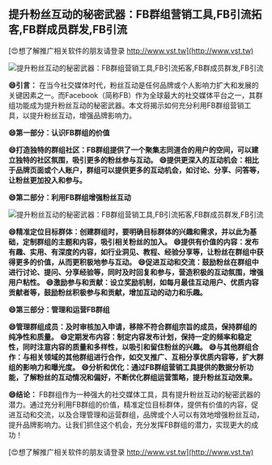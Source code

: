 ## **提升粉丝互动的秘密武器：FB群组营销工具,FB引流拓客,FB群成员群发,FB引流**

[😍想了解推广相关软件的朋友请登录 http://www.vst.tw](http://www.vst.tw)

 <center><img src="https://vst.tw/MP4/tuiguang/png/0.png" alt="提升粉丝互动的秘密武器：FB群组营销工具,FB引流拓客,FB群成员群发,FB引流"></center>

**😄引言：**
在当今社交媒体时代，粉丝互动是任何品牌或个人影响力扩大和发展的关键因素之一。而Facebook（简称FB）作为全球最大的社交媒体平台之一，其群组功能成为提升粉丝互动的秘密武器。本文将揭示如何充分利用FB群组营销工具，以提升粉丝互动，增强品牌影响力。

**😄第一部分：认识FB群组的价值**

**😄打造独特的群组社区：FB群组提供了一个聚集志同道合的用户的空间，可以建立独特的社区氛围，吸引更多的粉丝参与互动。**
**😄提供更深入的互动机会：相比于品牌页面或个人账户，群组可以提供更多的互动机会，如讨论、分享、问答等，让粉丝更加投入和参与。**

**😄第二部分：利用FB群组增强粉丝互动**

 <center><img src="https://vst.tw/MP4/tuiguang/png/8.png" alt="提升粉丝互动的秘密武器：FB群组营销工具,FB引流拓客,FB群成员群发,FB引流"></center>

**😄精准定位目标群体：创建群组时，要明确目标群体的兴趣和需求，并以此为基础，定制群组的主题和内容，吸引相关粉丝的加入。**
**😄提供有价值的内容：发布有趣、实用、有深度的内容，如行业洞见、教程、经验分享等，让粉丝在群组中获得更多的价值，从而更积极地参与互动。**
**😄促进互动和交流：鼓励粉丝在群组中进行讨论、提问、分享经验等，同时及时回复和参与，营造积极的互动氛围，增强用户粘性。**
**😄激励参与和贡献：设立奖励机制，如每月最佳互动用户、优质内容贡献者等，鼓励粉丝积极参与和贡献，增加互动的动力和乐趣。**

**😄第三部分：管理和运营FB群组**

**😄管理群组成员：及时审核加入申请，移除不符合群组宗旨的成员，保持群组的纯净性和质量。**
**😄定期发布内容：制定内容发布计划，保持一定的频率和稳定性，同时注意内容的质量和多样性，以吸引和留住粉丝的兴趣。**
**😄与其他群组合作：与相关领域的其他群组进行合作，如交叉推广、互相分享优质内容等，扩大群组的影响力和曝光度。**
**😄分析和优化：通过FB群组营销工具提供的数据分析功能，了解粉丝的互动情况和偏好，不断优化群组运营策略，提升粉丝互动效果。**

**😄结论：**
FB群组作为一种强大的社交媒体工具，具有提升粉丝互动的秘密武器的潜力。通过充分利用FB群组的价值，精准定位目标群体，提供有价值的内容，促进互动和交流，以及合理管理和运营群组，品牌或个人可以有效地增强粉丝互动，提升品牌影响力。让我们抓住这个机会，充分发挥FB群组的潜力，实现更大的成功！

[😍想了解推广相关软件的朋友请登录 http://www.vst.tw](http://www.vst.tw)



